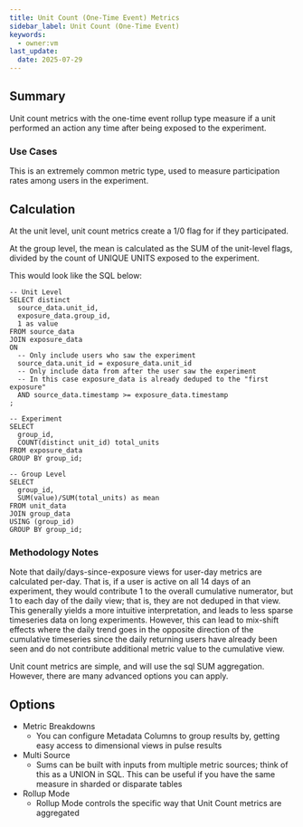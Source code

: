 ```yaml
---
title: Unit Count (One-Time Event) Metrics
sidebar_label: Unit Count (One-Time Event)
keywords:
  - owner:vm
last_update:
  date: 2025-07-29
---
```


## Summary

Unit count metrics with the one-time event rollup type measure if a unit performed an action any time after being exposed to the experiment.

### Use Cases

This is an extremely common metric type, used to measure participation rates among users in the experiment.

## Calculation

At the unit level, unit count metrics create a 1/0 flag for if they participated.

At the group level, the mean is calculated as the SUM of the unit-level flags, divided by the count of UNIQUE UNITS exposed to the experiment.

This would look like the SQL below:

```
-- Unit Level
SELECT distinct
  source_data.unit_id,
  exposure_data.group_id,
  1 as value
FROM source_data
JOIN exposure_data
ON
  -- Only include users who saw the experiment
  source_data.unit_id = exposure_data.unit_id
  -- Only include data from after the user saw the experiment
  -- In this case exposure_data is already deduped to the "first exposure"
  AND source_data.timestamp >= exposure_data.timestamp
;

-- Experiment
SELECT
  group_id,
  COUNT(distinct unit_id) total_units
FROM exposure_data
GROUP BY group_id;

-- Group Level
SELECT
  group_id,
  SUM(value)/SUM(total_units) as mean
FROM unit_data
JOIN group_data
USING (group_id)
GROUP BY group_id;
```

### Methodology Notes

Note that daily/days-since-exposure views for user-day metrics are calculated per-day. That is, if a user is active on all 14 days of an experiment, they would contribute 1 to the overall cumulative numerator, but 1 to each day of the daily view; that is, they are not deduped in that view. This generally yields a more intuitive interpretation, and leads to less sparse timeseries data on long experiments. However, this can lead to mix-shift effects where the daily trend goes in the opposite direction of the cumulative timeseries since the daily returning users have already been seen and do not contribute additional metric value to the cumulative view.

Unit count metrics are simple, and will use the sql SUM aggregation. However, there are many advanced options you can apply.

## Options

- Metric Breakdowns
  - You can configure Metadata Columns to group results by, getting easy access to dimensional views in pulse results
- Multi Source
  - Sums can be built with inputs from multiple metric sources; think of this as a UNION in SQL. This can be useful if you have the same measure in sharded or disparate tables
- Rollup Mode
  - Rollup Mode controls the specific way that Unit Count metrics are aggregated
